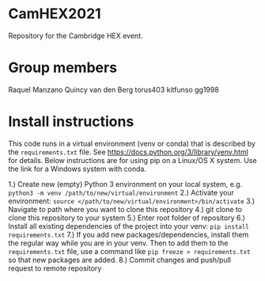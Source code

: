 # CamHEX2021
Repository for the Cambridge HEX event.

# Group members
Raquel Manzano
Quincy van den Berg
torus403
kitfunso
gg1998

# Install instructions
This code runs in a virtual environment (venv or conda) that is described by the `requirements.txt` file. See https://docs.python.org/3/library/venv.html for details. Below instructions are for using pip on a Linux/OS X system. Use the link for a Windows system with conda.

1.) Create new (empty) Python 3 environment on your local system, e.g. `python3 -m venv /path/to/new/virtual/environment`
2.) Activate your environment: `source </path/to/new/virtual/environment>/bin/activate`
3.) Navigate to path where you want to clone this repository
4.) git clone <http link> to clone this repository to your system
5.) Enter root folder of repository
6.) Install all existing dependencies of the project into your venv: `pip install requirements.txt`
7.) If you add new packages/dependencies, install them the regular way while you are in your venv. Then to add them to the `requirements.txt` file, use a command like `pip freeze > requirements.txt` so that new packages are added. 
8.) Commit changes and push/pull request to remote repository


